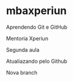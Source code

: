 # mbaxperiun

Aprendendo Git e GitHub

Mentoria Xperiun

Segunda aula

Atualiazando pelo Github

Nova branch
